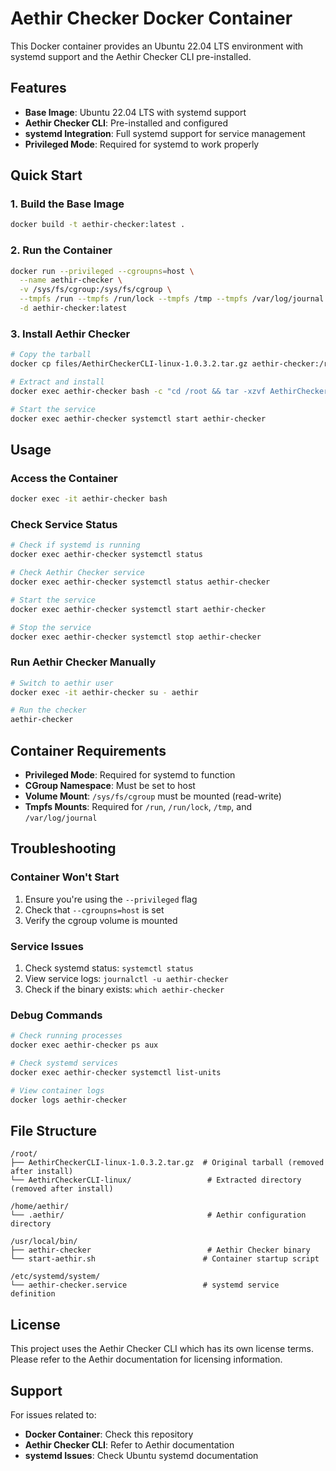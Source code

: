 # Aethir Checker Docker Container

This Docker container provides an Ubuntu 22.04 LTS environment with systemd support and the Aethir Checker CLI pre-installed.

## Features

- **Base Image**: Ubuntu 22.04 LTS with systemd support
- **Aethir Checker CLI**: Pre-installed and configured
- **systemd Integration**: Full systemd support for service management
- **Privileged Mode**: Required for systemd to work properly

## Quick Start

### 1. Build the Base Image

```bash
docker build -t aethir-checker:latest .
```

### 2. Run the Container

```bash
docker run --privileged --cgroupns=host \
  --name aethir-checker \
  -v /sys/fs/cgroup:/sys/fs/cgroup \
  --tmpfs /run --tmpfs /run/lock --tmpfs /tmp --tmpfs /var/log/journal \
  -d aethir-checker:latest
```

### 3. Install Aethir Checker

```bash
# Copy the tarball
docker cp files/AethirCheckerCLI-linux-1.0.3.2.tar.gz aethir-checker:/root/

# Extract and install
docker exec aethir-checker bash -c "cd /root && tar -xzvf AethirCheckerCLI-linux-1.0.3.2.tar.gz && cd AethirCheckerCLI-linux && ./install.sh"

# Start the service
docker exec aethir-checker systemctl start aethir-checker
```

## Usage

### Access the Container

```bash
docker exec -it aethir-checker bash
```

### Check Service Status

```bash
# Check if systemd is running
docker exec aethir-checker systemctl status

# Check Aethir Checker service
docker exec aethir-checker systemctl status aethir-checker

# Start the service
docker exec aethir-checker systemctl start aethir-checker

# Stop the service
docker exec aethir-checker systemctl stop aethir-checker
```

### Run Aethir Checker Manually

```bash
# Switch to aethir user
docker exec -it aethir-checker su - aethir

# Run the checker
aethir-checker
```

## Container Requirements

- **Privileged Mode**: Required for systemd to function
- **CGroup Namespace**: Must be set to host
- **Volume Mount**: `/sys/fs/cgroup` must be mounted (read-write)
- **Tmpfs Mounts**: Required for `/run`, `/run/lock`, `/tmp`, and `/var/log/journal`

## Troubleshooting

### Container Won't Start

1. Ensure you're using the `--privileged` flag
2. Check that `--cgroupns=host` is set
3. Verify the cgroup volume is mounted

### Service Issues

1. Check systemd status: `systemctl status`
2. View service logs: `journalctl -u aethir-checker`
3. Check if the binary exists: `which aethir-checker`

### Debug Commands

```bash
# Check running processes
docker exec aethir-checker ps aux

# Check systemd services
docker exec aethir-checker systemctl list-units

# View container logs
docker logs aethir-checker
```

## File Structure

```
/root/
├── AethirCheckerCLI-linux-1.0.3.2.tar.gz  # Original tarball (removed after install)
└── AethirCheckerCLI-linux/                 # Extracted directory (removed after install)

/home/aethir/
└── .aethir/                                # Aethir configuration directory

/usr/local/bin/
├── aethir-checker                          # Aethir Checker binary
└── start-aethir.sh                        # Container startup script

/etc/systemd/system/
└── aethir-checker.service                 # systemd service definition
```

## License

This project uses the Aethir Checker CLI which has its own license terms. Please refer to the Aethir documentation for licensing information.

## Support

For issues related to:
- **Docker Container**: Check this repository
- **Aethir Checker CLI**: Refer to Aethir documentation
- **systemd Issues**: Check Ubuntu systemd documentation
